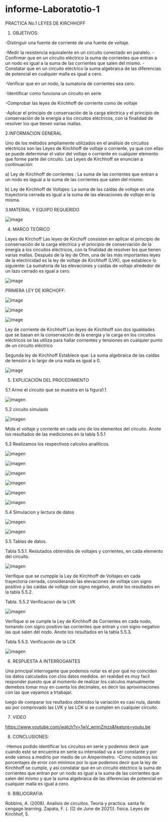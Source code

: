 # informe-Laboratotio-1
PRACTICA No.1 LEYES DE KIRCHHOFF
1. OBJETIVOS:


 -Distinguir una fuente de corriente de una fuente de voltaje.
 
 -Medir la resistencia equivalente en un circuito conectado en paralelo.
 -Confirmar que en un circuito eléctrico la suma de corrientes que entran a un nodo es igual a la suma de las corrientes que salen del mismo.
 -Constatar que en un circuito eléctrico la suma algebraica de las diferencias de potencial en cualquier malla es igual a cero.

-Verificar que en un nodo, la sumatoria de corrientes sea cero.

-Identificar como funciona un circuito en serie

-Comprobar las leyes de Kirchhoff de corriente como de voltaje

-Aplicar el principio de conservación de la carga eléctrica y el principio de conservación de la energía a los circuitos eléctricos, con la finalidad de resolver        los que tienen varias mallas.	


2.INFORMACION GENERAL

Uno de los métodos ampliamente utilizados en el análisis de circuitos eléctricos son las Leyes de Kirchhoff de voltaje o corriente, ya que con ellas se puede determinar el valor del voltaje o corriente en cualquier elemento que forme parte del circuito. Las Leyes de Kirchhoff se enuncian a continuación:

a) Ley de Kirchhoff de corrientes : La suma de las corrientes que entran a un nodo es iagual a la suma de las corrientes que salen del mismo.

b) Ley de Kirchhoff de Voltajes: La suma de las caídas de voltaje en una trayectoria cerrada es igual a la suma de las elevaciones de voltaje en la misma.


 3.MATERIAL Y EQUIPO REQUERIDO

![image](https://user-images.githubusercontent.com/85263529/121135866-8dd17d00-c7fa-11eb-9ed7-e830813bd5c5.png)

	    
	  
 4. MARCO TEÓRICO



Leyes de Kirchoff
Las leyes de Kirchoff consisten en aplicar el principio de conservación de la carga eléctrica y el principio de conservación de la energía a los circuitos eléctricos, con la finalidad de resolver los que tienen varias mallas.
Después de la ley de Ohm, una de las más importantes leyes de la electricidad
es la ley de voltaje de Kirchhoff (LVK), que establece lo siguiente:
La sumatoria de las elevaciones y caídas de voltaje alrededor de un lazo
cerrado es igual a cero.

![image](https://user-images.githubusercontent.com/85263529/121125809-c5d1c380-c7ec-11eb-80c0-17ee337c69f9.png)


PRIMERA LEY DE KIRCHOFF:

![image](https://user-images.githubusercontent.com/85263529/121125667-873c0900-c7ec-11eb-9dec-a1cfae0f5973.png)

![image](https://user-images.githubusercontent.com/85263529/121125746-b05c9980-c7ec-11eb-8002-01a78216d434.png)

![image](https://user-images.githubusercontent.com/85263529/121125779-be121f00-c7ec-11eb-9f4b-284b90f39515.png)

Ley de corriente de Kirchhoff
Las leyes de Kirchhoff son dos igualdades que se basan en la conservación de la energía y la carga en los circuitos eléctricos se las utiliza para hallar corrientes y tensiones en cualquier punto de un circuito eléctrico

Segunda ley de Kirchhoff
Establece que: La suma algebraica de las caídas de tensión a lo largo de una malla es igual a 0.

![image](https://user-images.githubusercontent.com/85263529/121131965-26b1c980-c7f6-11eb-984a-730915e9915f.png)

5. EXPLICACIÓN DEL PROCEDIMIENTO

  5.1 Arme el circuito que se muestra en la figura1.1
  
  ![imagen](https://user-images.githubusercontent.com/85263529/121137525-58c62a00-c7fc-11eb-9805-38fb0e8f1462.png)
  
  5.2 circuito simulado
  
  ![imagen](https://user-images.githubusercontent.com/85263529/121138649-85c70c80-c7fd-11eb-9e5e-849bf4a77baa.png)
  
  Mida el voltaje y corriente en cada uno de los elementos del circuito. Anote los resultados de las mediciones en la tabla 5.5.1
  
   5.3 Realizamos los respectivos calculos analiticos.
   
   ![imagen](https://user-images.githubusercontent.com/85263529/121143530-c2e1cd80-c802-11eb-9ff8-118fd07e698b.png)

   ![imagen](https://user-images.githubusercontent.com/85263529/121143559-cb3a0880-c802-11eb-906a-62626ec5690f.png)
   
   ![imagen](https://user-images.githubusercontent.com/85263529/121143631-de4cd880-c802-11eb-98ae-d749381ac316.png)
   
   ![imagen](https://user-images.githubusercontent.com/85263529/121156738-96cc4980-c80e-11eb-919c-aa57a3f076f6.png)

   ![imagen](https://user-images.githubusercontent.com/85263529/121156876-b2375480-c80e-11eb-88e8-4a7402fae40f.png)

   ![imagen](https://user-images.githubusercontent.com/85263529/121156919-bcf1e980-c80e-11eb-878c-36ddb6970c58.png)

   5.4 Simulacion y lectura de datos
   
   ![imagen](https://user-images.githubusercontent.com/85263529/121157358-1b1ecc80-c80f-11eb-84ef-f9cda2322891.png)
   
   ![imagen](https://user-images.githubusercontent.com/85263529/121158738-350cdf00-c810-11eb-880d-daec35e8576f.png)
   
   5.5 Tablas de datos.
   
   Tabla 5.5.1. Reslutados obtenidos de voltajes y corrientes, en cada elemento del circuito.
   
   ![imagen](https://user-images.githubusercontent.com/85263529/121215481-aca93100-c845-11eb-9cef-b02470be0a0b.png)

  Verifique que se cumpple la Ley de Kirchhoff de Voltajes en cada trayectoria cerrada, considerando las elevaciones de voltaje con signo positivo y las caidas de voltaje con signo negativo, anote los resultados en la tabla 5.5.2.
  
  Tabla. 5.5.2 Verificacion de la LVK
  
 ![imagen](https://user-images.githubusercontent.com/85263529/121159364-c0867000-c810-11eb-804b-795268eccfaa.png)
   
   Verifique si se cumple la Ley de Kirchhoff de Corrientes en cada nodo, tomando con signo positivo las corrientes que entran y con signo negativo las que salen del nodo. Anote los resultados en la tabla 5.5.3.
   
Tabla 5.5.3. Verificación de la LCK

 ![imagen](https://user-images.githubusercontent.com/85263529/121167315-70f77280-c817-11eb-8a81-1b51f603b443.png)


6. RESPUESTA A INTERROGANTES 

 Una principal interrogante que podemos notar es el por qué no coinciden los datos calculados con clos datos medidos. en realidad es muy facil responder puesto que al momento de realizar los calculos manualmente demebos tomar muy en cuenta los decimales, es decir las aproximaciones con las que vayamos a trtabajar. 
 
 luego de comparar los reultados obtenidos la variación es casi nula, dando asi por comprovado las LVK y las LCK si se cumplen en cualquier circuito.
 
7. VIDEO

https://www.youtube.com/watch?v=1wV_wmnZmzs&feature=youtu.be

8. CONCLUSIONES:


-Hemos podido identificar los circuitos en serie y podemos decir que cuando este se encuentra en serie su intensidad va a ser constante y por ende vamos a medirlo por medio de un Amperímetro.
-Como notamos los porcentajes de error con mínimos por lo que podemos decir que la ley de Kirchhoff se cumple, y así constatar que en un circuito eléctrico la suma de corrientes que entran por  un nodo es igual a la suma de las corrientes que salen del mismo y que la suma algebraica de las diferencias de potencial en cualquier malla es igual a cero.


9. BIBLIOGRAFIA

Robbins, A. (2008). Analisis de circuitos. Teoria y practica. santa fe: cengage learning.
Zapata, F. (. ((2 de June de 2021)). fisica. Leyes de Kirchhof, 5.


